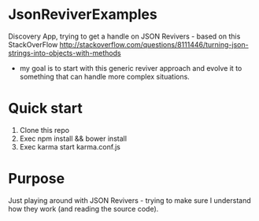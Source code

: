JsonReviverExamples
===================

Discovery App, trying to get a handle on JSON Revivers - based on this StackOverFlow
http://stackoverflow.com/questions/8111446/turning-json-strings-into-objects-with-methods

- my goal is to start with this generic reviver approach and evolve it to something that can
handle more complex situations.


Quick start
=====

1. Clone this repo
2. Exec npm install && bower install
3. Exec karma start karma.conf.js


Purpose
====
Just playing around with JSON Revivers - trying to make sure I understand how they work (and reading the source code).